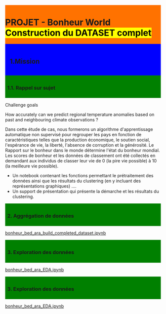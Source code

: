<div style="display: flex; background-color: RGB(255,114,0);" >

# PROJET - Bonheur World <mark>Construction du DATASET complet</mark>
</div>

<div style="display: flex; background-color: Blue; padding: 15px;" >

## 1.Mission 
</div>

<div style="display: flex; background-color: Green; padding: 7px;" >

### 1.1. Rappel sur sujet
</div>

Challenge goals

How accurately can we predict regional temperature anomalies based on past and neighbouring climate observations ?

Dans cette étude de cas, nous formerons un algorithme d'apprentissage automatique non supervisé pour regrouper les pays en fonction de caractéristiques telles que la production économique, le soutien social, l'espérance de vie, la liberté, l'absence de corruption et la générosité. Le Rapport sur le bonheur dans le monde détermine l'état du bonheur mondial. Les scores de bonheur et les données de classement ont été collectés en demandant aux individus de classer leur vie de 0 (la pire vie possible) à 10 (la meilleure vie possible).         

- Un notebook contenant les fonctions permettant le prétraitement des données ainsi que les résultats du clustering (en y incluant des représentations graphiques) ....
- Un support de présentation qui présente la démarche et les résultats du clustering.


<div style="display: flex; background-color: Green; padding: 7px;" >

### 2. Aggrégation de données
</div>

[bonheur_bed_ara_build_completed_dataset.ipynb](bonheur_bed_ara_build_completed_dataset.ipynb)


<div style="display: flex; background-color: Green; padding: 7px;" >

### 3. Exploration des données
</div>

[bonheur_bed_ara_EDA.ipynb](bonheur_bed_ara_EDA.ipynb)

<div style="display: flex; background-color: Green; padding: 7px;" >

### 3. Exploration des données
</div>

[bonheur_bed_ara_EDA.ipynb](bonheur_bed_ara_EDA.ipynb)
